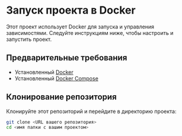 # Запуск проекта в Docker

Этот проект использует Docker для запуска и управления зависимостями. Следуйте инструкциям ниже, чтобы настроить и запустить проект.

## Предварительные требования

- Установленный [Docker](https://www.docker.com/get-started)
- Установленный [Docker Compose](https://docs.docker.com/compose/install/)

## Клонирование репозитория

Клонируйте этот репозиторий и перейдите в директорию проекта:

```bash
git clone <URL вашего репозитория>
cd <имя папки с вашим проектом>
